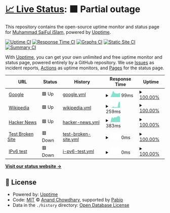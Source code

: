 # [📈 Live Status](https://status.lufias.me): <!--live status--> **🟧 Partial outage**

This repository contains the open-source uptime monitor and status page for [Muhammad SaiFul iSlam](saiful.tech), powered by [Upptime](https://github.com/upptime/upptime).

[![Uptime CI](https://github.com/afk-saiful/upptime/workflows/Uptime%20CI/badge.svg)](https://github.com/afk-saiful/upptime/actions?query=workflow%3A%22Uptime+CI%22)
[![Response Time CI](https://github.com/afk-saiful/upptime/workflows/Response%20Time%20CI/badge.svg)](https://github.com/afk-saiful/upptime/actions?query=workflow%3A%22Response+Time+CI%22)
[![Graphs CI](https://github.com/afk-saiful/upptime/workflows/Graphs%20CI/badge.svg)](https://github.com/afk-saiful/upptime/actions?query=workflow%3A%22Graphs+CI%22)
[![Static Site CI](https://github.com/afk-saiful/upptime/workflows/Static%20Site%20CI/badge.svg)](https://github.com/afk-saiful/upptime/actions?query=workflow%3A%22Static+Site+CI%22)
[![Summary CI](https://github.com/afk-saiful/upptime/workflows/Summary%20CI/badge.svg)](https://github.com/afk-saiful/upptime/actions?query=workflow%3A%22Summary+CI%22)

With [Upptime](https://upptime.js.org), you can get your own unlimited and free uptime monitor and status page, powered entirely by a GitHub repository. We use [Issues](https://github.com/afk-saiful/upptime/issues) as incident reports, [Actions](https://github.com/afk-saiful/upptime/actions) as uptime monitors, and [Pages](https://status.lufias.me) for the status page.

<!--start: status pages-->
<!-- This summary is generated by Upptime (https://github.com/upptime/upptime) -->
<!-- Do not edit this manually, your changes will be overwritten -->
<!-- prettier-ignore -->
| URL | Status | History | Response Time | Uptime |
| --- | ------ | ------- | ------------- | ------ |
| <img alt="" src="https://icons.duckduckgo.com/ip3/www.google.com.ico" height="13"> [Google](https://www.google.com) | 🟩 Up | [google.yml](https://github.com/afk-saiful/upptime/commits/HEAD/history/google.yml) | <details><summary><img alt="Response time graph" src="./graphs/google/response-time-week.png" height="20"> 99ms</summary><br><a href="https://status.lufias.me/history/google"><img alt="Response time 106" src="https://img.shields.io/endpoint?url=https%3A%2F%2Fraw.githubusercontent.com%2Fafk-saiful%2Fupptime%2FHEAD%2Fapi%2Fgoogle%2Fresponse-time.json"></a><br><a href="https://status.lufias.me/history/google"><img alt="24-hour response time 105" src="https://img.shields.io/endpoint?url=https%3A%2F%2Fraw.githubusercontent.com%2Fafk-saiful%2Fupptime%2FHEAD%2Fapi%2Fgoogle%2Fresponse-time-day.json"></a><br><a href="https://status.lufias.me/history/google"><img alt="7-day response time 99" src="https://img.shields.io/endpoint?url=https%3A%2F%2Fraw.githubusercontent.com%2Fafk-saiful%2Fupptime%2FHEAD%2Fapi%2Fgoogle%2Fresponse-time-week.json"></a><br><a href="https://status.lufias.me/history/google"><img alt="30-day response time 112" src="https://img.shields.io/endpoint?url=https%3A%2F%2Fraw.githubusercontent.com%2Fafk-saiful%2Fupptime%2FHEAD%2Fapi%2Fgoogle%2Fresponse-time-month.json"></a><br><a href="https://status.lufias.me/history/google"><img alt="1-year response time 106" src="https://img.shields.io/endpoint?url=https%3A%2F%2Fraw.githubusercontent.com%2Fafk-saiful%2Fupptime%2FHEAD%2Fapi%2Fgoogle%2Fresponse-time-year.json"></a></details> | <details><summary><a href="https://status.lufias.me/history/google">100.00%</a></summary><a href="https://status.lufias.me/history/google"><img alt="All-time uptime 100.00%" src="https://img.shields.io/endpoint?url=https%3A%2F%2Fraw.githubusercontent.com%2Fafk-saiful%2Fupptime%2FHEAD%2Fapi%2Fgoogle%2Fuptime.json"></a><br><a href="https://status.lufias.me/history/google"><img alt="24-hour uptime 100.00%" src="https://img.shields.io/endpoint?url=https%3A%2F%2Fraw.githubusercontent.com%2Fafk-saiful%2Fupptime%2FHEAD%2Fapi%2Fgoogle%2Fuptime-day.json"></a><br><a href="https://status.lufias.me/history/google"><img alt="7-day uptime 100.00%" src="https://img.shields.io/endpoint?url=https%3A%2F%2Fraw.githubusercontent.com%2Fafk-saiful%2Fupptime%2FHEAD%2Fapi%2Fgoogle%2Fuptime-week.json"></a><br><a href="https://status.lufias.me/history/google"><img alt="30-day uptime 100.00%" src="https://img.shields.io/endpoint?url=https%3A%2F%2Fraw.githubusercontent.com%2Fafk-saiful%2Fupptime%2FHEAD%2Fapi%2Fgoogle%2Fuptime-month.json"></a><br><a href="https://status.lufias.me/history/google"><img alt="1-year uptime 100.00%" src="https://img.shields.io/endpoint?url=https%3A%2F%2Fraw.githubusercontent.com%2Fafk-saiful%2Fupptime%2FHEAD%2Fapi%2Fgoogle%2Fuptime-year.json"></a></details>
| <img alt="" src="https://icons.duckduckgo.com/ip3/en.wikipedia.org.ico" height="13"> [Wikipedia](https://en.wikipedia.org) | 🟩 Up | [wikipedia.yml](https://github.com/afk-saiful/upptime/commits/HEAD/history/wikipedia.yml) | <details><summary><img alt="Response time graph" src="./graphs/wikipedia/response-time-week.png" height="20"> 259ms</summary><br><a href="https://status.lufias.me/history/wikipedia"><img alt="Response time 235" src="https://img.shields.io/endpoint?url=https%3A%2F%2Fraw.githubusercontent.com%2Fafk-saiful%2Fupptime%2FHEAD%2Fapi%2Fwikipedia%2Fresponse-time.json"></a><br><a href="https://status.lufias.me/history/wikipedia"><img alt="24-hour response time 730" src="https://img.shields.io/endpoint?url=https%3A%2F%2Fraw.githubusercontent.com%2Fafk-saiful%2Fupptime%2FHEAD%2Fapi%2Fwikipedia%2Fresponse-time-day.json"></a><br><a href="https://status.lufias.me/history/wikipedia"><img alt="7-day response time 259" src="https://img.shields.io/endpoint?url=https%3A%2F%2Fraw.githubusercontent.com%2Fafk-saiful%2Fupptime%2FHEAD%2Fapi%2Fwikipedia%2Fresponse-time-week.json"></a><br><a href="https://status.lufias.me/history/wikipedia"><img alt="30-day response time 226" src="https://img.shields.io/endpoint?url=https%3A%2F%2Fraw.githubusercontent.com%2Fafk-saiful%2Fupptime%2FHEAD%2Fapi%2Fwikipedia%2Fresponse-time-month.json"></a><br><a href="https://status.lufias.me/history/wikipedia"><img alt="1-year response time 235" src="https://img.shields.io/endpoint?url=https%3A%2F%2Fraw.githubusercontent.com%2Fafk-saiful%2Fupptime%2FHEAD%2Fapi%2Fwikipedia%2Fresponse-time-year.json"></a></details> | <details><summary><a href="https://status.lufias.me/history/wikipedia">100.00%</a></summary><a href="https://status.lufias.me/history/wikipedia"><img alt="All-time uptime 100.00%" src="https://img.shields.io/endpoint?url=https%3A%2F%2Fraw.githubusercontent.com%2Fafk-saiful%2Fupptime%2FHEAD%2Fapi%2Fwikipedia%2Fuptime.json"></a><br><a href="https://status.lufias.me/history/wikipedia"><img alt="24-hour uptime 100.00%" src="https://img.shields.io/endpoint?url=https%3A%2F%2Fraw.githubusercontent.com%2Fafk-saiful%2Fupptime%2FHEAD%2Fapi%2Fwikipedia%2Fuptime-day.json"></a><br><a href="https://status.lufias.me/history/wikipedia"><img alt="7-day uptime 100.00%" src="https://img.shields.io/endpoint?url=https%3A%2F%2Fraw.githubusercontent.com%2Fafk-saiful%2Fupptime%2FHEAD%2Fapi%2Fwikipedia%2Fuptime-week.json"></a><br><a href="https://status.lufias.me/history/wikipedia"><img alt="30-day uptime 100.00%" src="https://img.shields.io/endpoint?url=https%3A%2F%2Fraw.githubusercontent.com%2Fafk-saiful%2Fupptime%2FHEAD%2Fapi%2Fwikipedia%2Fuptime-month.json"></a><br><a href="https://status.lufias.me/history/wikipedia"><img alt="1-year uptime 100.00%" src="https://img.shields.io/endpoint?url=https%3A%2F%2Fraw.githubusercontent.com%2Fafk-saiful%2Fupptime%2FHEAD%2Fapi%2Fwikipedia%2Fuptime-year.json"></a></details>
| <img alt="" src="https://icons.duckduckgo.com/ip3/news.ycombinator.com.ico" height="13"> [Hacker News](https://news.ycombinator.com) | 🟩 Up | [hacker-news.yml](https://github.com/afk-saiful/upptime/commits/HEAD/history/hacker-news.yml) | <details><summary><img alt="Response time graph" src="./graphs/hacker-news/response-time-week.png" height="20"> 383ms</summary><br><a href="https://status.lufias.me/history/hacker-news"><img alt="Response time 295" src="https://img.shields.io/endpoint?url=https%3A%2F%2Fraw.githubusercontent.com%2Fafk-saiful%2Fupptime%2FHEAD%2Fapi%2Fhacker-news%2Fresponse-time.json"></a><br><a href="https://status.lufias.me/history/hacker-news"><img alt="24-hour response time 376" src="https://img.shields.io/endpoint?url=https%3A%2F%2Fraw.githubusercontent.com%2Fafk-saiful%2Fupptime%2FHEAD%2Fapi%2Fhacker-news%2Fresponse-time-day.json"></a><br><a href="https://status.lufias.me/history/hacker-news"><img alt="7-day response time 383" src="https://img.shields.io/endpoint?url=https%3A%2F%2Fraw.githubusercontent.com%2Fafk-saiful%2Fupptime%2FHEAD%2Fapi%2Fhacker-news%2Fresponse-time-week.json"></a><br><a href="https://status.lufias.me/history/hacker-news"><img alt="30-day response time 311" src="https://img.shields.io/endpoint?url=https%3A%2F%2Fraw.githubusercontent.com%2Fafk-saiful%2Fupptime%2FHEAD%2Fapi%2Fhacker-news%2Fresponse-time-month.json"></a><br><a href="https://status.lufias.me/history/hacker-news"><img alt="1-year response time 295" src="https://img.shields.io/endpoint?url=https%3A%2F%2Fraw.githubusercontent.com%2Fafk-saiful%2Fupptime%2FHEAD%2Fapi%2Fhacker-news%2Fresponse-time-year.json"></a></details> | <details><summary><a href="https://status.lufias.me/history/hacker-news">100.00%</a></summary><a href="https://status.lufias.me/history/hacker-news"><img alt="All-time uptime 100.00%" src="https://img.shields.io/endpoint?url=https%3A%2F%2Fraw.githubusercontent.com%2Fafk-saiful%2Fupptime%2FHEAD%2Fapi%2Fhacker-news%2Fuptime.json"></a><br><a href="https://status.lufias.me/history/hacker-news"><img alt="24-hour uptime 100.00%" src="https://img.shields.io/endpoint?url=https%3A%2F%2Fraw.githubusercontent.com%2Fafk-saiful%2Fupptime%2FHEAD%2Fapi%2Fhacker-news%2Fuptime-day.json"></a><br><a href="https://status.lufias.me/history/hacker-news"><img alt="7-day uptime 100.00%" src="https://img.shields.io/endpoint?url=https%3A%2F%2Fraw.githubusercontent.com%2Fafk-saiful%2Fupptime%2FHEAD%2Fapi%2Fhacker-news%2Fuptime-week.json"></a><br><a href="https://status.lufias.me/history/hacker-news"><img alt="30-day uptime 100.00%" src="https://img.shields.io/endpoint?url=https%3A%2F%2Fraw.githubusercontent.com%2Fafk-saiful%2Fupptime%2FHEAD%2Fapi%2Fhacker-news%2Fuptime-month.json"></a><br><a href="https://status.lufias.me/history/hacker-news"><img alt="1-year uptime 100.00%" src="https://img.shields.io/endpoint?url=https%3A%2F%2Fraw.githubusercontent.com%2Fafk-saiful%2Fupptime%2FHEAD%2Fapi%2Fhacker-news%2Fuptime-year.json"></a></details>
| <img alt="" src="https://icons.duckduckgo.com/ip3/thissitedoesnotexist.koj.co.ico" height="13"> [Test Broken Site](https://thissitedoesnotexist.koj.co) | 🟥 Down | [test-broken-site.yml](https://github.com/afk-saiful/upptime/commits/HEAD/history/test-broken-site.yml) | <details><summary><img alt="Response time graph" src="./graphs/test-broken-site/response-time-week.png" height="20"> 0ms</summary><br><a href="https://status.lufias.me/history/test-broken-site"><img alt="Response time 0" src="https://img.shields.io/endpoint?url=https%3A%2F%2Fraw.githubusercontent.com%2Fafk-saiful%2Fupptime%2FHEAD%2Fapi%2Ftest-broken-site%2Fresponse-time.json"></a><br><a href="https://status.lufias.me/history/test-broken-site"><img alt="24-hour response time 0" src="https://img.shields.io/endpoint?url=https%3A%2F%2Fraw.githubusercontent.com%2Fafk-saiful%2Fupptime%2FHEAD%2Fapi%2Ftest-broken-site%2Fresponse-time-day.json"></a><br><a href="https://status.lufias.me/history/test-broken-site"><img alt="7-day response time 0" src="https://img.shields.io/endpoint?url=https%3A%2F%2Fraw.githubusercontent.com%2Fafk-saiful%2Fupptime%2FHEAD%2Fapi%2Ftest-broken-site%2Fresponse-time-week.json"></a><br><a href="https://status.lufias.me/history/test-broken-site"><img alt="30-day response time 0" src="https://img.shields.io/endpoint?url=https%3A%2F%2Fraw.githubusercontent.com%2Fafk-saiful%2Fupptime%2FHEAD%2Fapi%2Ftest-broken-site%2Fresponse-time-month.json"></a><br><a href="https://status.lufias.me/history/test-broken-site"><img alt="1-year response time 0" src="https://img.shields.io/endpoint?url=https%3A%2F%2Fraw.githubusercontent.com%2Fafk-saiful%2Fupptime%2FHEAD%2Fapi%2Ftest-broken-site%2Fresponse-time-year.json"></a></details> | <details><summary><a href="https://status.lufias.me/history/test-broken-site">100.00%</a></summary><a href="https://status.lufias.me/history/test-broken-site"><img alt="All-time uptime 100.00%" src="https://img.shields.io/endpoint?url=https%3A%2F%2Fraw.githubusercontent.com%2Fafk-saiful%2Fupptime%2FHEAD%2Fapi%2Ftest-broken-site%2Fuptime.json"></a><br><a href="https://status.lufias.me/history/test-broken-site"><img alt="24-hour uptime 100.00%" src="https://img.shields.io/endpoint?url=https%3A%2F%2Fraw.githubusercontent.com%2Fafk-saiful%2Fupptime%2FHEAD%2Fapi%2Ftest-broken-site%2Fuptime-day.json"></a><br><a href="https://status.lufias.me/history/test-broken-site"><img alt="7-day uptime 100.00%" src="https://img.shields.io/endpoint?url=https%3A%2F%2Fraw.githubusercontent.com%2Fafk-saiful%2Fupptime%2FHEAD%2Fapi%2Ftest-broken-site%2Fuptime-week.json"></a><br><a href="https://status.lufias.me/history/test-broken-site"><img alt="30-day uptime 100.00%" src="https://img.shields.io/endpoint?url=https%3A%2F%2Fraw.githubusercontent.com%2Fafk-saiful%2Fupptime%2FHEAD%2Fapi%2Ftest-broken-site%2Fuptime-month.json"></a><br><a href="https://status.lufias.me/history/test-broken-site"><img alt="1-year uptime 100.00%" src="https://img.shields.io/endpoint?url=https%3A%2F%2Fraw.githubusercontent.com%2Fafk-saiful%2Fupptime%2FHEAD%2Fapi%2Ftest-broken-site%2Fuptime-year.json"></a></details>
| <img alt="" src="https://icons.duckduckgo.com/ip3/null.ico" height="13"> [IPv6 test](forwardemail.net) | 🟥 Down | [i-pv6-test.yml](https://github.com/afk-saiful/upptime/commits/HEAD/history/i-pv6-test.yml) | <details><summary><img alt="Response time graph" src="./graphs/i-pv6-test/response-time-week.png" height="20"> 0ms</summary><br><a href="https://status.lufias.me/history/i-pv6-test"><img alt="Response time 0" src="https://img.shields.io/endpoint?url=https%3A%2F%2Fraw.githubusercontent.com%2Fafk-saiful%2Fupptime%2FHEAD%2Fapi%2Fi-pv6-test%2Fresponse-time.json"></a><br><a href="https://status.lufias.me/history/i-pv6-test"><img alt="24-hour response time 0" src="https://img.shields.io/endpoint?url=https%3A%2F%2Fraw.githubusercontent.com%2Fafk-saiful%2Fupptime%2FHEAD%2Fapi%2Fi-pv6-test%2Fresponse-time-day.json"></a><br><a href="https://status.lufias.me/history/i-pv6-test"><img alt="7-day response time 0" src="https://img.shields.io/endpoint?url=https%3A%2F%2Fraw.githubusercontent.com%2Fafk-saiful%2Fupptime%2FHEAD%2Fapi%2Fi-pv6-test%2Fresponse-time-week.json"></a><br><a href="https://status.lufias.me/history/i-pv6-test"><img alt="30-day response time 0" src="https://img.shields.io/endpoint?url=https%3A%2F%2Fraw.githubusercontent.com%2Fafk-saiful%2Fupptime%2FHEAD%2Fapi%2Fi-pv6-test%2Fresponse-time-month.json"></a><br><a href="https://status.lufias.me/history/i-pv6-test"><img alt="1-year response time 0" src="https://img.shields.io/endpoint?url=https%3A%2F%2Fraw.githubusercontent.com%2Fafk-saiful%2Fupptime%2FHEAD%2Fapi%2Fi-pv6-test%2Fresponse-time-year.json"></a></details> | <details><summary><a href="https://status.lufias.me/history/i-pv6-test">100.00%</a></summary><a href="https://status.lufias.me/history/i-pv6-test"><img alt="All-time uptime 100.00%" src="https://img.shields.io/endpoint?url=https%3A%2F%2Fraw.githubusercontent.com%2Fafk-saiful%2Fupptime%2FHEAD%2Fapi%2Fi-pv6-test%2Fuptime.json"></a><br><a href="https://status.lufias.me/history/i-pv6-test"><img alt="24-hour uptime 100.00%" src="https://img.shields.io/endpoint?url=https%3A%2F%2Fraw.githubusercontent.com%2Fafk-saiful%2Fupptime%2FHEAD%2Fapi%2Fi-pv6-test%2Fuptime-day.json"></a><br><a href="https://status.lufias.me/history/i-pv6-test"><img alt="7-day uptime 100.00%" src="https://img.shields.io/endpoint?url=https%3A%2F%2Fraw.githubusercontent.com%2Fafk-saiful%2Fupptime%2FHEAD%2Fapi%2Fi-pv6-test%2Fuptime-week.json"></a><br><a href="https://status.lufias.me/history/i-pv6-test"><img alt="30-day uptime 100.00%" src="https://img.shields.io/endpoint?url=https%3A%2F%2Fraw.githubusercontent.com%2Fafk-saiful%2Fupptime%2FHEAD%2Fapi%2Fi-pv6-test%2Fuptime-month.json"></a><br><a href="https://status.lufias.me/history/i-pv6-test"><img alt="1-year uptime 100.00%" src="https://img.shields.io/endpoint?url=https%3A%2F%2Fraw.githubusercontent.com%2Fafk-saiful%2Fupptime%2FHEAD%2Fapi%2Fi-pv6-test%2Fuptime-year.json"></a></details>

<!--end: status pages-->

[**Visit our status website →**](https://status.lufias.me)

## 📄 License

- Powered by: [Upptime](https://github.com/upptime/upptime)
- Code: [MIT](./LICENSE) © [Anand Chowdhary](https://anandchowdhary.com), supported by [Pabio](https://pabio.com)
- Data in the `./history` directory: [Open Database License](https://opendatacommons.org/licenses/odbl/1-0/)
